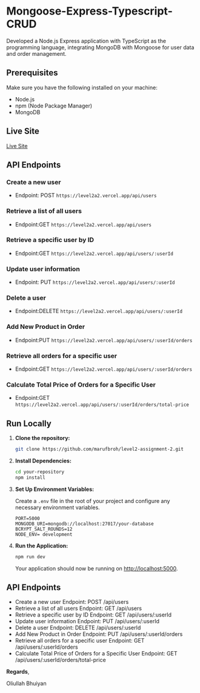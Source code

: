# Mongoose-Express-Typescript-CRUD

Developed a Node.js Express application with TypeScript as the programming language, integrating MongoDB with Mongoose for user data and order management.

## Prerequisites

Make sure you have the following installed on your machine:

- Node.js
- npm (Node Package Manager)
- MongoDB

## Live Site

[Live Site](https://level2a2.vercel.app/)

## API Endpoints

### Create a new user
- Endpoint: POST  ```https://level2a2.vercel.app/api/users```

### Retrieve a list of all users
- Endpoint:GET  `https://level2a2.vercel.app/api/users`

### Retrieve a specific user by ID
- Endpoint:GET  `https://level2a2.vercel.app/api/users/:userId`

### Update user information
- Endpoint: PUT  `https://level2a2.vercel.app/api/users/:userId`

### Delete a user
- Endpoint:DELETE  `https://level2a2.vercel.app/api/users/:userId`

### Add New Product in Order
- Endpoint:PUT  `https://level2a2.vercel.app/api/users/:userId/orders`

### Retrieve all orders for a specific user
- Endpoint:GET  `https://level2a2.vercel.app/api/users/:userId/orders`

### Calculate Total Price of Orders for a Specific User
- Endpoint:GET  `https://level2a2.vercel.app/api/users/:userId/orders/total-price`












## Run Locally 

1. **Clone the repository:**

   ```bash
   git clone https://github.com/marufbroh/level2-assignment-2.git
   ```

2. **Install Dependencies:**

   ```bash
   cd your-repository
   npm install
   ```

3. **Set Up Environment Variables:**

   Create a `.env` file in the root of your project and configure any necessary environment variables.

   ```env
   PORT=5000
   MONGODB_URI=mongodb://localhost:27017/your-database
   BCRYPT_SALT_ROUNDS=12
   NODE_ENV= development
   ```

4. **Run the Application:**

   ```bash
   npm run dev
   ```

   Your application should now be running on [http://localhost:5000](http://localhost:5000).

## API Endpoints

- Create a new user Endpoint: POST /api/users
- Retrieve a list of all users Endpoint: GET /api/users
- Retrieve a specific user by ID Endpoint: GET /api/users/:userId
- Update user information Endpoint: PUT /api/users/:userId
- Delete a user Endpoint: DELETE /api/users/:userId
- Add New Product in Order Endpoint: PUT /api/users/:userId/orders
- Retrieve all orders for a specific user Endpoint: GET /api/users/:userId/orders
- Calculate Total Price of Orders for a Specific User Endpoint: GET /api/users/:userId/orders/total-price

**Regards**,

Oliullah Bhuiyan
